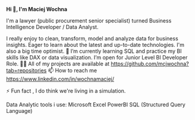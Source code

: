 **Hi 👋, I'm Maciej Wochna**


I'm a lawyer (public procurement senior specialist) turned Business Intelligence Developer / Data Analyst.

I really enjoy to clean, transform, model and analyze data for business insights.
Eager to learn about the latest and up-to-date technologies. I'm also a big time optimist.
🌱 I’m currently learning SQL and practice my BI skills like DAX or data visualization.
 I’m open for Junior Level BI Developer Role.
👨‍💻 All of my projects are available at https://github.com/mcjwochna?tab=repositories
📫 How to reach me https://www.linkedin.com/in/wochnamaciej/

⚡ Fun fact , I do think we're living in a simulation.

Data Analytic tools i use:
  Microsoft Excel
  PowerBI
  SQL (Structured Query Language)
